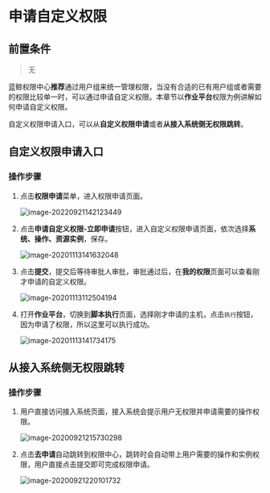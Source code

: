 # 申请自定义权限

## 前置条件

> 无

蓝鲸权限中心**推荐**通过用户组来统一管理权限，当没有合适的已有用户组或者需要的权限比较单一时，可以通过申请自定义权限。本章节以**作业平台**权限为例讲解如何申请自定义权限。  

自定义权限申请入口，可以从**自定义权限申请**或者**从接入系统侧无权限跳转**。

## 自定义权限申请入口

### 操作步骤

1. 点击**权限申请**菜单，进入权限申请页面。

   ![image-20220921142123449](ApplyToCustomPermissions/image-20220921142123449.png)

2. 点击**申请自定义权限-立即申请**按钮，进入自定义权限申请页面，依次选择**系统、操作、资源实例**，保存。

   ![image-20201113141632048](ApplyToCustomPermissions/image-20201113141632048.png)

3. 点击**提交**，提交后等待审批人审批，审批通过后，在**我的权限**页面可以查看刚才申请的自定义权限。

   ![image-20201113112504194](ApplyToCustomPermissions/image-20201113112504194.png)
   
4. 打开**作业平台**，切换到**脚本执行**页面，选择刚才申请的主机，点击`执行`按钮，因为申请了权限，所以这里可以执行成功。

   ![image-20201113141734175](ApplyToCustomPermissions/image-20201113141734175.png)

## 从接入系统侧无权限跳转

### 操作步骤

1. 用户直接访问接入系统页面，接入系统会提示用户无权限并申请需要的操作权限。

   ![image-20200921215730298](ApplyToCustomPermissions/image-20200921215730298.png)

2. 点击**去申请**自动跳转到权限中心，跳转时会自动带上用户需要的操作和实例权限，用户直接点击提交即可完成权限申请。

   ![image-20200921220101732](ApplyToCustomPermissions/image-20200921220101732.png)



